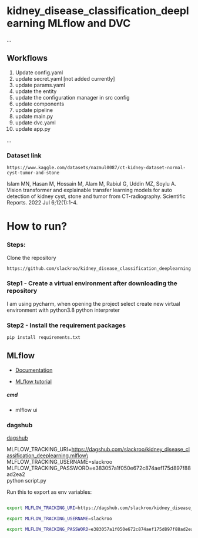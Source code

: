 # kidney_disease_classification_deeplearning MLflow and DVC
...
## Workflows

1. Update config.yaml
2. update secret.yaml [not added currently]
3. update params.yaml
4. update the entity
5. update the configuration manager in src config
6. update components
7. update pipeline
8. update main.py
9. update dvc.yaml 
10. update app.py

...
### Dataset link 
````
https://www.kaggle.com/datasets/nazmul0087/ct-kidney-dataset-normal-cyst-tumor-and-stone
````
Islam MN, Hasan M, Hossain M, Alam M, Rabiul G, Uddin MZ, Soylu A. Vision transformer and explainable transfer learning models for auto detection of kidney cyst, stone and tumor from CT-radiography. Scientific Reports. 2022 Jul 6;12(1):1-4.


# How to run?

### Steps:

Clone the repository 

````bash
https://github.com/slackroo/kidney_disease_classification_deeplearning
````
### Step1 - Create a virtual environment after downloading the repository
I am using pycharm, when opening the project select create new virtual environment with python3.8 python interpreter

### Step2 - Install the requirement packages
````bash
pip install requirements.txt
````
## MLflow

- [Documentation](https://mlflow.org/docs/latest/index.html)

- [MLflow tutorial](https://youtu.be/qdcHHrsXA48?si=bD5vDS60akNphkem)

##### cmd
- mlflow ui

### dagshub
[dagshub](https://dagshub.com/)

MLFLOW_TRACKING_URI=https://dagshub.com/slackroo/kidney_disease_classification_deeplearning.mlflow\
MLFLOW_TRACKING_USERNAME=slackroo\
MLFLOW_TRACKING_PASSWORD=e383057a1f050e672c874aef175d897f88ad2ea2\
python script.py

Run this to export as env variables:

```bash

export MLFLOW_TRACKING_URI=https://dagshub.com/slackroo/kidney_disease_classification_deeplearning.mlflow

export MLFLOW_TRACKING_USERNAME=slackroo 

export MLFLOW_TRACKING_PASSWORD=e383057a1f050e672c874aef175d897f88ad2ea2

```
